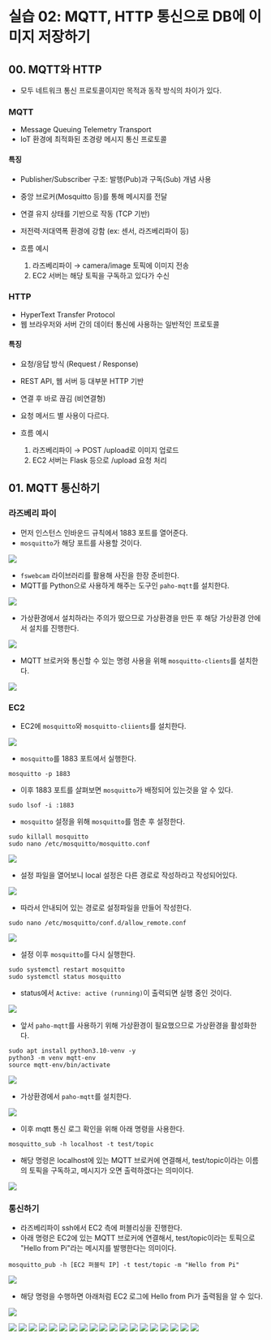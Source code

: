 # 실습 02: MQTT, HTTP 통신으로 DB에 이미지 저장하기
## 00. MQTT와 HTTP
- 모두 네트워크 통신 프로토콜이지만 목적과 동작 방식의 차이가 있다.

### MQTT
- Message Queuing Telemetry Transport
- IoT 환경에 최적화된 초경량 메시지 통신 프로토콜

#### 특징
- Publisher/Subscriber 구조: 발행(Pub)과 구독(Sub) 개념 사용
- 중앙 브로커(Mosquitto 등)를 통해 메시지를 전달
- 연결 유지 상태를 기반으로 작동 (TCP 기반)
- 저전력·저대역폭 환경에 강함 (ex: 센서, 라즈베리파이 등)

- 흐름 예시
    1. 라즈베리파이 → camera/image 토픽에 이미지 전송
    2. EC2 서버는 해당 토픽을 구독하고 있다가 수신

### HTTP
- HyperText Transfer Protocol
- 웹 브라우저와 서버 간의 데이터 통신에 사용하는 일반적인 프로토콜

#### 특징
- 요청/응답 방식 (Request / Response)
- REST API, 웹 서버 등 대부분 HTTP 기반
- 연결 후 바로 끊김 (비연결형)
- 요청 메서드 별 사용이 다르다.

- 흐름 예시
	1. 라즈베리파이 → POST /upload로 이미지 업로드
	2. EC2 서버는 Flask 등으로 /upload 요청 처리

## 01. MQTT 통신하기
### 라즈베리 파이
- 먼저 인스턴스 인바운드 규칙에서 1883 포트를 열어준다.
- `mosquitto`가 해당 포트를 사용할 것이다.

![](./assets/Screenshot%202025-04-01%20at%203.51.46 PM.png)

- `fswebcam` 라이브러리를 활용해 사진을 한장 준비한다.
- MQTT를 Python으로 사용하게 해주는 도구인 `paho-mqtt`를 설치한다.

![](./assets/Screenshot%202025-04-02%20at%201.12.45 PM.png)

- 가상환경에서 설치하라는 주의가 떴으므로 가상환경을 만든 후 해당 가상환경 안에서 설치를 진행한다.

![](./assets/Screenshot%202025-04-02%20at%201.13.14 PM.png)

- MQTT 브로커와 통신할 수 있는 명령 사용을 위해 `mosquitto-clients`를 설치한다.

![](./assets/Screenshot%202025-04-02%20at%201.14.22 PM.png)

### EC2
- EC2에 `mosquitto`와 `mosquitto-cliients`를 설치한다.

![](./assets/Screenshot%202025-04-02%20at%201.15.29 PM.png)

- `mosquitto`를 1883 포트에서 실행한다.
```
mosquitto -p 1883
```
- 이후 1883 포트를 살펴보면 `mosquitto`가 배정되어 있는것을 알 수 있다.
```
sudo lsof -i :1883
```
- `mosquitto` 설정을 위해 `mosquitto`를 멈춘 후 설정한다.
```
sudo killall mosquitto
sudo nano /etc/mosquitto/mosquitto.conf
```

![](./assets/Screenshot%202025-04-02%20at%201.16.10 PM.png)

- 설정 파일을 열어보니 local 설정은 다른 경로로 작성하라고 작성되어있다.

![](./assets/Screenshot%202025-04-01%20at%203.55.54 PM.png)

- 따라서 안내되어 있는 경로로 설정파일을 만들어 작성한다.
```
sudo nano /etc/mosquitto/conf.d/allow_remote.conf
```

![](./assets/Screenshot%202025-04-01%20at%203.56.50 PM.png)

- 설정 이후 `mosquitto`를 다시 실행한다.
```
sudo systemctl restart mosquitto
sudo systemctl status mosquitto
```
- status에서 `Active: active (running)`이 출력되면 실행 중인 것이다.

![](./assets/Screenshot%202025-04-01%20at%203.57.46 PM.png)

- 앞서 `paho-mqtt`를 사용하기 위해 가상환경이 필요했으므로 가상환경을 활성화한다.
```
sudo apt install python3.10-venv -y
python3 -m venv mqtt-env
source mqtt-env/bin/activate
```

![](./assets/Screenshot%202025-04-02%20at%201.17.45 PM.png)

- 가상환경에서 `paho-mqtt`를 설치한다.

![](./assets/Screenshot%202025-04-02%20at%201.18.18 PM.png)

- 이후 mqtt 통신 로그 확인을 위해 아래 명령을 사용한다.
```
mosquitto_sub -h localhost -t test/topic
```
- 해당 명령은 localhost에 있는 MQTT 브로커에 연결해서, test/topic이라는 이름의 토픽을 구독하고, 메시지가 오면 출력하겠다는 의미이다.

![](./assets/Screenshot%202025-04-02%20at%201.19.12 PM.png)

### 통신하기
- 라즈베리파이 ssh에서 EC2 측에 퍼블리싱을 진행한다.
- 아래 명령은 EC2에 있는 MQTT 브로커에 연결해서, test/topic이라는 토픽으로 "Hello from Pi"라는 메시지를 발행한다는 의미이다.
```
mosquitto_pub -h [EC2 퍼블릭 IP] -t test/topic -m "Hello from Pi"
```

![](./assets/Screenshot%202025-04-02%20at%201.14.47 PM.png)

- 해당 명령을 수행하면 아래처럼 EC2 로그에 Hello from Pi가 출력됨을 알 수 있다.

![](./assets/Screenshot%202025-04-02%20at%201.19.12 PM.png)


![](./assets/Screenshot%202025-04-01%20at%204.06.39 PM.png)
![](./assets/Screenshot%202025-04-01%20at%204.04.32 PM.png)
![](./assets/Screenshot%202025-04-02%20at%201.52.45 PM.png)
![](./assets/Screenshot%202025-04-02%20at%201.56.01 PM.png)
![](./assets/Screenshot%202025-04-02%20at%201.56.37 PM.png)
![](./assets/Screenshot%202025-04-02%20at%202.01.27 PM.png)
![](./assets/Screenshot%202025-04-02%20at%202.31.54 PM.png)
![](./assets/Screenshot%202025-04-02%20at%202.33.11 PM.png)
![](./assets/Screenshot%202025-04-02%20at%202.33.48 PM.png)
![](./assets/Screenshot%202025-04-02%20at%202.34.40 PM.png)
![](./assets/Screenshot%202025-04-02%20at%202.35.35 PM.png)
![](./assets/Screenshot%202025-04-02%20at%202.36.06 PM.png)
![](./assets/Screenshot%202025-04-02%20at%202.36.42 PM.png)
![](./assets/Screenshot%202025-04-02%20at%202.37.16 PM.png)
![](./assets/Screenshot%202025-04-02%20at%202.37.46 PM.png)
![](./assets/Screenshot%202025-04-02%20at%202.38.19 PM.png)
![](./assets/Screenshot%202025-04-02%20at%202.38.57 PM.png)
![](./assets/Screenshot%202025-04-02%20at%202.40.55 PM.png)
![](./assets/Screenshot%202025-04-02%20at%202.42.12 PM.png)